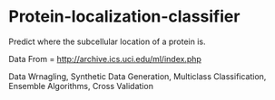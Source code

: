 # Protein-localization-classifier
Predict where the subcellular location of a protein is.

Data From = http://archive.ics.uci.edu/ml/index.php

Data Wrnagling, Synthetic Data Generation, Multiclass Classification, Ensemble Algorithms, Cross Validation
